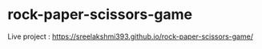 # rock-paper-scissors-game

Live project : https://sreelakshmi393.github.io/rock-paper-scissors-game/
